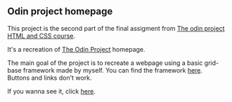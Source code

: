 ## Odin project homepage

This project is the second part  of the final assigment from [The odin project HTML and CSS course](https://www.theodinproject.com/paths/full-stack-ruby-on-rails/courses/html-and-css/lessons/design-your-own-grid-based-framework).

It's a recreation of [The Odin Project](https://www.theodinproject.com/) homepage.

The main goal of the project is to recreate a webpage using a basic grid-base framework made by myself. You can find the framework [here](https://github.com/JNFussion/css-framework).<br>
Buttons and links don't work.

If you wanna see it, click [here](https://jnfussion.github.io/odin-project-homepage/).
